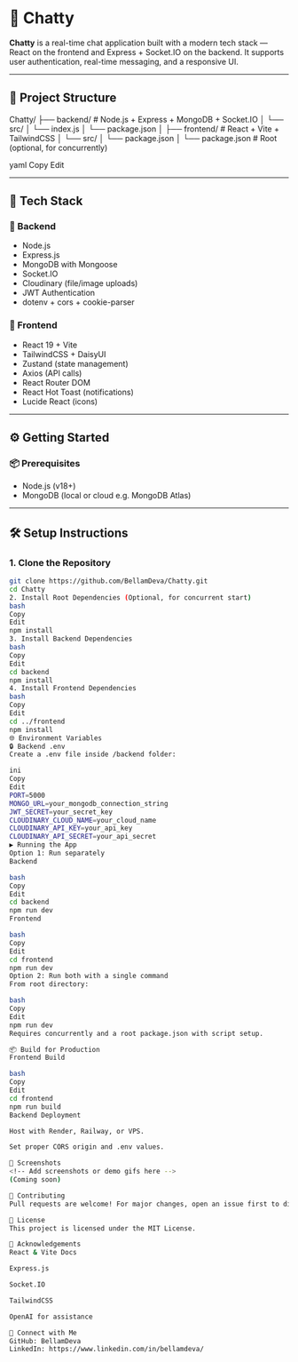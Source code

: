 # 💬 Chatty

**Chatty** is a real-time chat application built with a modern tech stack — React on the frontend and Express + Socket.IO on the backend. It supports user authentication, real-time messaging, and a responsive UI.

---

## 📂 Project Structure

Chatty/
├── backend/ # Node.js + Express + MongoDB + Socket.IO
│ └── src/
│ └── index.js
│ └── package.json
│
├── frontend/ # React + Vite + TailwindCSS
│ └── src/
│ └── package.json
│
└── package.json # Root (optional, for concurrently)

yaml
Copy
Edit

---

## 🚀 Tech Stack

### 🔧 Backend
- Node.js
- Express.js
- MongoDB with Mongoose
- Socket.IO
- Cloudinary (file/image uploads)
- JWT Authentication
- dotenv + cors + cookie-parser

### 🎨 Frontend
- React 19 + Vite
- TailwindCSS + DaisyUI
- Zustand (state management)
- Axios (API calls)
- React Router DOM
- React Hot Toast (notifications)
- Lucide React (icons)

---

## ⚙️ Getting Started

### 📦 Prerequisites
- Node.js (v18+)
- MongoDB (local or cloud e.g. MongoDB Atlas)

---

## 🛠️ Setup Instructions

### 1. Clone the Repository
```bash
git clone https://github.com/BellamDeva/Chatty.git
cd Chatty
2. Install Root Dependencies (Optional, for concurrent start)
bash
Copy
Edit
npm install
3. Install Backend Dependencies
bash
Copy
Edit
cd backend
npm install
4. Install Frontend Dependencies
bash
Copy
Edit
cd ../frontend
npm install
🌐 Environment Variables
🔒 Backend .env
Create a .env file inside /backend folder:

ini
Copy
Edit
PORT=5000
MONGO_URL=your_mongodb_connection_string
JWT_SECRET=your_secret_key
CLOUDINARY_CLOUD_NAME=your_cloud_name
CLOUDINARY_API_KEY=your_api_key
CLOUDINARY_API_SECRET=your_api_secret
▶️ Running the App
Option 1: Run separately
Backend

bash
Copy
Edit
cd backend
npm run dev
Frontend

bash
Copy
Edit
cd frontend
npm run dev
Option 2: Run both with a single command
From root directory:

bash
Copy
Edit
npm run dev
Requires concurrently and a root package.json with script setup.

📦 Build for Production
Frontend Build

bash
Copy
Edit
cd frontend
npm run build
Backend Deployment

Host with Render, Railway, or VPS.

Set proper CORS origin and .env values.

📸 Screenshots
<!-- Add screenshots or demo gifs here -->
(Coming soon)

🤝 Contributing
Pull requests are welcome! For major changes, open an issue first to discuss what you’d like to change.

📄 License
This project is licensed under the MIT License.

🙌 Acknowledgements
React & Vite Docs

Express.js

Socket.IO

TailwindCSS

OpenAI for assistance

🔗 Connect with Me
GitHub: BellamDeva
LinkedIn: https://www.linkedin.com/in/bellamdeva/
